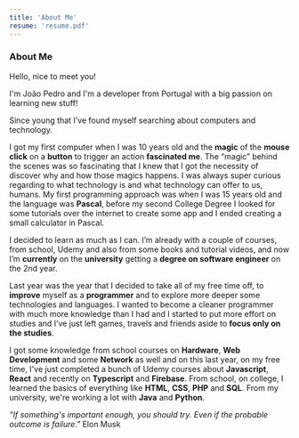 ```yaml
---
title: 'About Me'
resume: 'resume.pdf'
---
```


### About Me

Hello, nice to meet you!

I'm <Marker>João Pedro</Marker> and I'm a developer from Portugal with a big passion on learning new stuff!

Since young that I’ve found myself searching about computers and technology.

I got my first computer when I was 10 years old and the **magic** of the **mouse click** on a **button** to trigger an action **fascinated me**. The “magic” behind the scenes was so fascinating that I knew that I got the necessity of discover why and how those magics happens. I was always super curious regarding to what technology is and what technology can offer to us, humans.
My first programming approach was when I was 15 years old and the language was **Pascal**, before my second College Degree I looked for some tutorials over the internet to create some app and I ended creating a small calculator in Pascal.

I decided to learn as much as I can. I’m already with a couple of courses, from school, Udemy and also from some books and tutorial videos, and now I’m **currently** on the **university** getting a **degree on software engineer** on the 2nd year.

Last year was the year that I decided to take all of my free time off, to **improve** myself as a **programmer** and to explore more deeper some technologies and languages. I wanted to become a cleaner programmer with much more knowledge than I had and I started to put more effort on studies and I’ve just left games, travels and friends aside to **focus only on the studies**.

I got some knowledge from school courses on **Hardware**, **Web Development** and some **Network** as well and on this last year, on my free time, I've just completed a bunch of Udemy courses about **Javascript**, **React** and recently on **Typescript** and **Firebase**. From school, on college, I learned the basics of everything like **HTML**, **CSS**, **PHP** and **SQL**. From my university, we're working a lot with **Java** and **Python**.

_"If something's important enough, you should try. Even if the probable outcome is failure."_ Elon Musk
